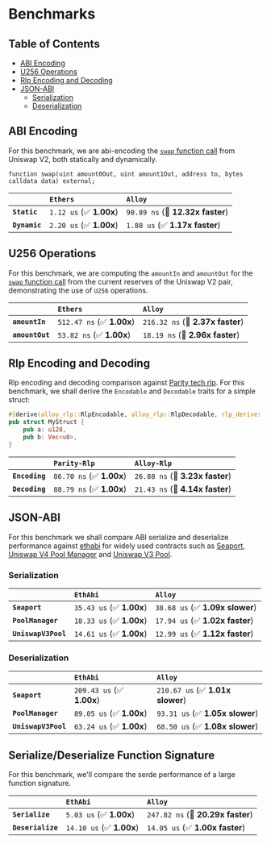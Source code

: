 # Benchmarks

## Table of Contents

- [ABI Encoding](#abi-encoding)
- [U256 Operations](#u256-operations)
- [Rlp Encoding and Decoding](#rlp-encoding-and-decoding)
- [JSON-ABI](#json-abi)
  - [Serialization](#serialization)
  - [Deserialization](#deserialization)

## ABI Encoding

For this benchmark, we are abi-encoding the [`swap` function call](https://github.com/Uniswap/v2-core/blob/ee547b17853e71ed4e0101ccfd52e70d5acded58/contracts/UniswapV2Pair.sol#L159) from Uniswap V2, both statically and dynamically.

```solidity
function swap(uint amount0Out, uint amount1Out, address to, bytes calldata data) external;
```

|               | `Ethers`                 | `Alloy`                           |
| :------------ | :----------------------- | :-------------------------------- |
| **`Static`**  | `1.12 us` (✅ **1.00x**) | `90.89 ns` (🚀 **12.32x faster**) |
| **`Dynamic`** | `2.20 us` (✅ **1.00x**) | `1.88 us` (✅ **1.17x faster**)   |

## U256 Operations

For this benchmark, we are computing the `amountIn` and `amountOut` for the [`swap` function call](https://github.com/Uniswap/v2-core/blob/ee547b17853e71ed4e0101ccfd52e70d5acded58/contracts/UniswapV2Pair.sol#L159) from the current reserves of the Uniswap V2 pair, demonstrating the use of `U256` operations.

|                 | `Ethers`                   | `Alloy`                           |
| :-------------- | :------------------------- | :-------------------------------- |
| **`amountIn`**  | `512.47 ns` (✅ **1.00x**) | `216.32 ns` (🚀 **2.37x faster**) |
| **`amountOut`** | `53.82 ns` (✅ **1.00x**)  | `18.19 ns` (🚀 **2.96x faster**)  |

## Rlp Encoding and Decoding

Rlp encoding and decoding comparison against [Parity tech rlp](https://crates.io/crates/rlp).
For this benchmark, we shall derive the `Encodable` and `Decodable` traits for a simple struct:

```rust
#[derive(alloy_rlp::RlpEncodable, alloy_rlp::RlpDecodable, rlp_derive::RlpDecodable,rlp_derive::RlpEncodable)]
pub struct MyStruct {
    pub a: u128,
    pub b: Vec<u8>,
}
```

|                | `Parity-Rlp`              | `Alloy-Rlp`                      |
| :------------- | :------------------------ | :------------------------------- |
| **`Encoding`** | `86.70 ns` (✅ **1.00x**) | `26.88 ns` (🚀 **3.23x faster**) |
| **`Decoding`** | `88.79 ns` (✅ **1.00x**) | `21.43 ns` (🚀 **4.14x faster**) |

## JSON-ABI

For this benchmark we shall compare ABI serialize and deserialize performance against [ethabi](https://crates.io/crates/ethabi) for widely used contracts such as [Seaport](https://etherscan.io/address/0x00000000000000adc04c56bf30ac9d3c0aaf14dc), [Uniswap V4 Pool Manager](https://etherscan.io/address/0x000000000004444c5dc75cB358380D2e3dE08A90) and [Uniswap V3 Pool](https://etherscan.io/address/0x99ac8cA7087fA4A2A1FB6357269965A2014ABc35).

### Serialization

|                     | `EthAbi`                  | `Alloy`                          |
| :------------------ | :------------------------ | :------------------------------- |
| **`Seaport`**       | `35.43 us` (✅ **1.00x**) | `38.68 us` (✅ **1.09x slower**) |
| **`PoolManager`**   | `18.33 us` (✅ **1.00x**) | `17.94 us` (✅ **1.02x faster**) |
| **`UniswapV3Pool`** | `14.61 us` (✅ **1.00x**) | `12.99 us` (✅ **1.12x faster**) |

### Deserialization

|                     | `EthAbi`                   | `Alloy`                           |
| :------------------ | :------------------------- | :-------------------------------- |
| **`Seaport`**       | `209.43 us` (✅ **1.00x**) | `210.67 us` (✅ **1.01x slower**) |
| **`PoolManager`**   | `89.05 us` (✅ **1.00x**)  | `93.31 us` (✅ **1.05x slower**)  |
| **`UniswapV3Pool`** | `63.24 us` (✅ **1.00x**)  | `68.50 us` (✅ **1.08x slower**)  |

## Serialize/Deserialize Function Signature

For this benchmark, we'll compare the serde performance of a large function signature.

|                   | `EthAbi`                  | `Alloy`                            |
| :---------------- | :------------------------ | :--------------------------------- |
| **`Serialize`**   | `5.03 us` (✅ **1.00x**)  | `247.82 ns` (🚀 **20.29x faster**) |
| **`Deserialize`** | `14.10 us` (✅ **1.00x**) | `14.05 us` (✅ **1.00x faster**)   |

